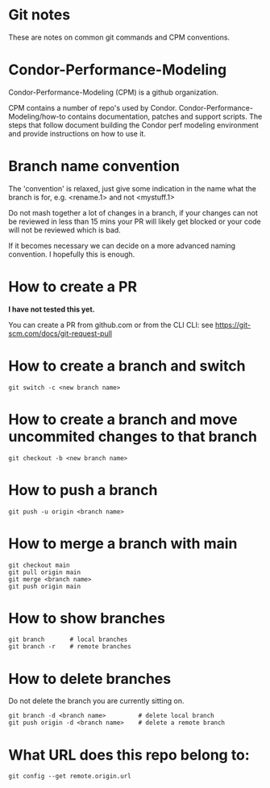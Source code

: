 # Git notes 

These are notes on common git commands and CPM conventions.

# Condor-Performance-Modeling

Condor-Performance-Modeling (CPM) is a github organization. 

CPM contains a number of repo's used by Condor. 
Condor-Performance-Modeling/how-to contains documentation, patches and 
support scripts. The steps that follow document building the Condor 
perf modeling environment and provide instructions on how to use it.

# Branch name convention

The 'convention' is relaxed, just give some indication in the name 
what the branch is for, e.g. <rename.1> and not <mystuff.1>

Do not mash together a lot of changes in a branch, if your changes
can not be reviewed in less than 15 mins your PR will likely get
blocked or your code will not be reviewed which is bad.

If it becomes necessary we can decide on a more advanced naming
convention. I hopefully this is enough.

# How to create a PR
<b>I have not tested this yet.</b>

You can create a PR from github.com or from the CLI
CLI: see https://git-scm.com/docs/git-request-pull

# How to create a branch and switch 
```
git switch -c <new branch name>
```
# How to create a branch and move uncommited changes to that branch
```
git checkout -b <new branch name>
```
# How to push a branch
```
git push -u origin <branch name>
```
# How to merge a branch with main
```
git checkout main
git pull origin main
git merge <branch name>
git push origin main
```
# How to show branches
```
git branch       # local branches
git branch -r    # remote branches
```
# How to delete branches
Do not delete the branch you are currently sitting on.
```
git branch -d <branch name>         # delete local branch
git push origin -d <branch name>    # delete a remote branch
```
# What URL does this repo belong to:
```
git config --get remote.origin.url
```
